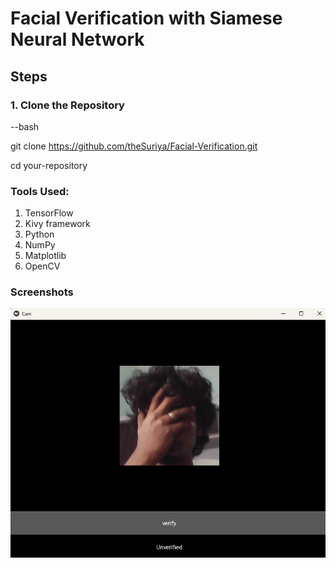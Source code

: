 # Facial Verification with Siamese Neural Network

## Steps

### 1. Clone the Repository

--bash


git clone https://github.com/theSuriya/Facial-Verification.git


cd your-repository


### Tools Used:

1. TensorFlow
2. Kivy framework
3. Python
4. NumPy
5. Matplotlib
6. OpenCV


### Screenshots

![App Screenshot](app.png)
